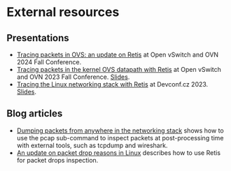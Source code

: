 # External resources

## Presentations

- [Tracing packets in OVS: an update on Retis](https://www.youtube.com/watch?v=K0ldVsWkLJw)
  at Open vSwitch and OVN 2024 Fall Conference.
- [Tracing packets in the kernel OVS datapath with Retis](https://www.youtube.com/watch?v=1PmkNuJx4w4)
  at Open vSwitch and OVN 2023 Fall Conference.
  [Slides](https://www.openvswitch.org/support/ovscon2023/slides/Tracing_packets_in_the_kernel_OVS_datapath_with_Retis.pdf).
- [Tracing the Linux networking stack with Retis](https://www.youtube.com/watch?v=RPpREUpLTV0)
  at Devconf.cz 2023.
  [Slides](https://static.sched.com/hosted_files/devconfcz2023/c5/Tracing%20the%20Linux%20networking%20stack%20with%20Retis.pdf).

## Blog articles

- [Dumping packets from anywhere in the networking stack](https://developers.redhat.com/articles/2025/01/09/dumping-packets-anywhere-networking-stack)
  shows how to use the pcap sub-command to inspect packets at post-processing
  time with external tools, such as tcpdump and wireshark.
- [An update on packet drop reasons in Linux](https://developers.redhat.com/articles/2024/01/04/update-packet-drop-reasons-linux)
  describes how to use Retis for packet drops inspection.
